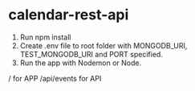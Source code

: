 # calendar-rest-api

1) Run npm install
2) Create .env file to root folder with MONGODB_URI, TEST_MONGODB_URI and PORT specified.
3) Run the app with Nodemon or Node.

/ for APP
/api/events for API
